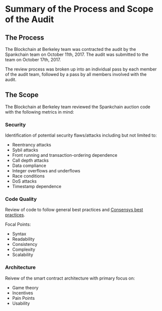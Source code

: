 
# Summary of the Process and Scope of the Audit

## The Process

The Blockchain at Berkeley team was contracted the audit by the Spankchain team on October 11th, 2017. The audit was submitted to the team on October 17th, 2017.

The review process was broken up into an individual pass by each member of the audit team, followed by a pass by all members involved with the audit.


## The Scope

The Blockchain at Berkeley team reviewed the Spankchain auction code with the following metrics in mind:

### Security 
Identification of potential security flaws/attacks including but not limited to: 
* Reentrancy attacks
* Sybil attacks
* Front running and transaction-ordering dependence
* Call depth attacks
* Data compliance
* Integer overflows and underflows
* Race conditions
* DoS attacks
* Timestamp dependence


### Code Quality
Review of code to follow general best practices and [Consensys best practices](https://github.com/ConsenSys/smart-contract-best-practices).

Focal Points:
* Syntax
* Readability
* Consistency
* Complexity
* Scalability

### Architecture
Reivew of the smart contract architecture with primary focus on:
* Game theory
* Incentives
* Pain Points
* Usability
